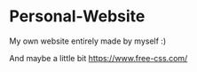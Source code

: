 # Personal-Website
My own website entirely made by myself :)

And maybe a little bit https://www.free-css.com/
